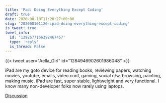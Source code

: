 ```yaml
---
title: 'Pad: Doing Everything Except Coding'
draft: true
date: 2020-08-10T11:20:27+00:00
slug: '202008101120-ipad-doing-everything-except-coding'
is_tweet: true
tweet_info:
  id: '1292677166392467457'
  type: 'reply'
  is_thread: False
---
```




{{< tweet user="Aella_Girl" id="1284946902601986048" >}}

iPad are my goto device for reading books, reviewing papers, watching movies, youtube, emails, video conf, gaming, social n/w, browsing, painting, making music. iPad are fast, super stable, lightweight and very functional. I know many non-developer folks now rarely using laptops.

[Discussion](https://x.com/sytelus/status/1292677166392467457)
